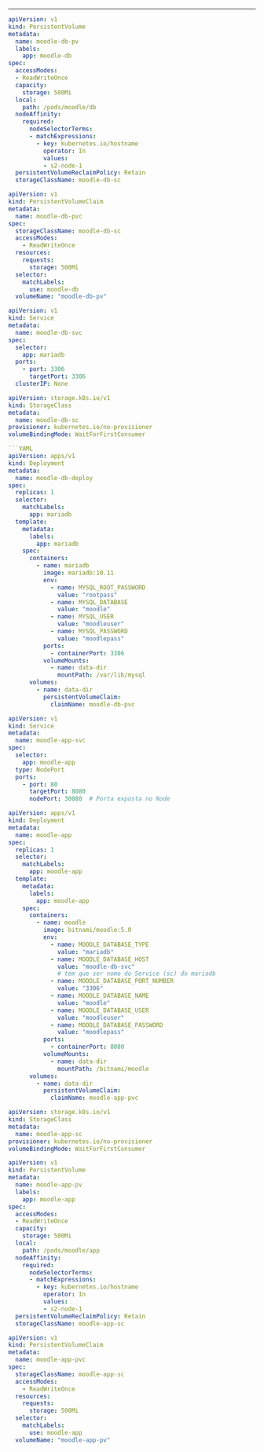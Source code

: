 




---

```YAML
apiVersion: v1
kind: PersistentVolume
metadata:
  name: moodle-db-pv
  labels:
    app: moodle-db
spec:
  accessModes:
  - ReadWriteOnce
  capacity:
    storage: 500Mi
  local:
    path: /pods/moodle/db
  nodeAffinity:
    required:
      nodeSelectorTerms:
      - matchExpressions:
        - key: kubernetes.io/hostname
          operator: In
          values:
          - s2-node-1
  persistentVolumeReclaimPolicy: Retain
  storageClassName: moodle-db-sc
```
```YAML
apiVersion: v1
kind: PersistentVolumeClaim
metadata:
  name: moodle-db-pvc
spec:
  storageClassName: moodle-db-sc
  accessModes:
    - ReadWriteOnce
  resources:
    requests:
      storage: 500Mi
  selector:
    matchLabels:
      use: moodle-db
  volumeName: "moodle-db-pv"
```
```YAML
apiVersion: v1
kind: Service
metadata:
  name: moodle-db-svc
spec:
  selector:
    app: mariadb
  ports:
    - port: 3306
      targetPort: 3306
  clusterIP: None
```
```YAML
apiVersion: storage.k8s.io/v1
kind: StorageClass
metadata:
  name: moodle-db-sc
provisioner: kubernetes.io/no-provisioner
volumeBindingMode: WaitForFirstConsumer

```YAML
apiVersion: apps/v1
kind: Deployment
metadata:
  name: moodle-db-deploy
spec:
  replicas: 1
  selector:
    matchLabels:
      app: mariadb
  template:
    metadata:
      labels:
        app: mariadb
    spec:
      containers:
        - name: mariadb
          image: mariadb:10.11
          env:
            - name: MYSQL_ROOT_PASSWORD
              value: "rootpass"
            - name: MYSQL_DATABASE
              value: "moodle"
            - name: MYSQL_USER
              value: "moodleuser"
            - name: MYSQL_PASSWORD
              value: "moodlepass"
          ports:
            - containerPort: 3306
          volumeMounts:
            - name: data-dir
              mountPath: /var/lib/mysql
      volumes:
        - name: data-dir
          persistentVolumeClaim:
            claimName: moodle-db-pvc
```
```YAML
apiVersion: v1
kind: Service
metadata:
  name: moodle-app-svc
spec:
  selector:
    app: moodle-app
  type: NodePort
  ports:
    - port: 80
      targetPort: 8080
      nodePort: 30080  # Porta exposta no Node
```

```yaml
apiVersion: apps/v1
kind: Deployment
metadata:
  name: moodle-app
spec:
  replicas: 1
  selector:
    matchLabels:
      app: moodle-app
  template:
    metadata:
      labels:
        app: moodle-app
    spec:
      containers:
        - name: moodle
          image: bitnami/moodle:5.0
          env:
            - name: MOODLE_DATABASE_TYPE
              value: "mariadb"
            - name: MOODLE_DATABASE_HOST
              value: "moodle-db-svc"
              # tem que ser nome do Service (sc) do mariadb
            - name: MOODLE_DATABASE_PORT_NUMBER
              value: "3306"
            - name: MOODLE_DATABASE_NAME
              value: "moodle"
            - name: MOODLE_DATABASE_USER
              value: "moodleuser"
            - name: MOODLE_DATABASE_PASSWORD
              value: "moodlepass"
          ports:
            - containerPort: 8080
          volumeMounts:
            - name: data-dir
              mountPath: /bitnami/moodle
      volumes:
        - name: data-dir
          persistentVolumeClaim:
            claimName: moodle-app-pvc
```

```yaml
apiVersion: storage.k8s.io/v1
kind: StorageClass
metadata:
  name: moodle-app-sc
provisioner: kubernetes.io/no-provisioner
volumeBindingMode: WaitForFirstConsumer
```

```yaml
apiVersion: v1
kind: PersistentVolume
metadata:
  name: moodle-app-pv
  labels:
    app: moodle-app
spec:
  accessModes:
  - ReadWriteOnce
  capacity:
    storage: 500Mi
  local:
    path: /pods/moodle/app
  nodeAffinity:
    required:
      nodeSelectorTerms:
      - matchExpressions:
        - key: kubernetes.io/hostname
          operator: In
          values:
          - s2-node-1
  persistentVolumeReclaimPolicy: Retain
  storageClassName: moodle-app-sc
```

```yaml
apiVersion: v1
kind: PersistentVolumeClaim
metadata:
  name: moodle-app-pvc
spec:
  storageClassName: moodle-app-sc
  accessModes:
    - ReadWriteOnce
  resources:
    requests:
      storage: 500Mi
  selector:
    matchLabels:
      use: moodle-app
  volumeName: "moodle-app-pv"
```






